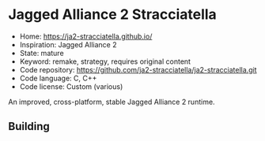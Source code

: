 # Jagged Alliance 2 Stracciatella

- Home: https://ja2-stracciatella.github.io/
- Inspiration: Jagged Alliance 2
- State: mature
- Keyword: remake, strategy, requires original content
- Code repository: https://github.com/ja2-stracciatella/ja2-stracciatella.git
- Code language: C, C++
- Code license: Custom (various)

An improved, cross-platform, stable Jagged Alliance 2 runtime.

## Building
